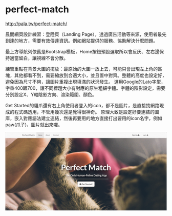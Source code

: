 # perfect-match

http://pala.tw/perfect-match/

晨間網頁設計練習：登陸頁（Landing Page），透過廣告活動等來源，使用者最先到達的地方，需要有效傳達資訊。例如網站提供的服務、協助解決什麼問題。

最上方導航列依舊是Bootstrap模板，Home按鈕預設選取所以會反灰、左右邊保持適當留白，讓視線不會分散。

練習重點在背景大圖的擺放：最原始的大圖一放上去，可能只會出現左上角的區塊，其他都看不到，需要縮放到合適大小，並且置中對齊。整體的高度也設定好，避免因為尺寸不夠，讓圖片重複出現填滿的狀況發生。
選用Google的Lato字型，字重400跟700，讓不同標題大小有對應的原生粗細字體。字體的陰影設定，需要分別設定X、Y軸陰影方向、渲染範圍、顏色。

Get Started的貓爪還有右上角使用者登入的icon，都不是圖片，是直接找網路現成的程式碼透用，不管用幾次還是覺得很神奇。
原理大致是設定好要連結的圖庫，嵌入對應語法建立連結，然後再要用的地方直接打出要用的icon名字，例如paw(爪子)，圖片就出來囉。

![](https://raw.githubusercontent.com/hipala/perfect-match/gh-pages/perfect-match-screenshot.png?raw=true)
